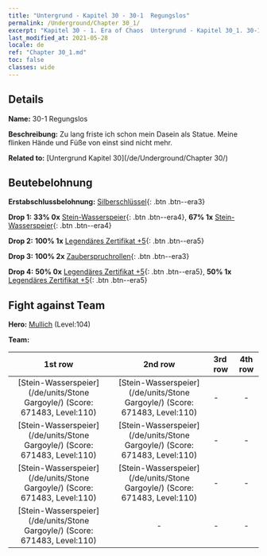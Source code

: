 ```yaml
---
title: "Untergrund - Kapitel 30 - 30-1  Regungslos"
permalink: /Underground/Chapter 30_1/
excerpt: "Kapitel 30 - 1. Era of Chaos  Untergrund - Kapitel 30_1. 30-1  Regungslos"
last_modified_at: 2021-05-28
locale: de
ref: "Chapter 30_1.md"
toc: false
classes: wide
---
```


## Details

 **Name:** 30-1  Regungslos

 **Beschreibung:**       Zu lang friste ich schon mein Dasein als Statue. Meine flinken Hände und Füße von einst sind nicht mehr.

 **Related to:** [Untergrund Kapitel 30](/de/Underground/Chapter 30/)

## Beutebelohnung

 **Erstabschlussbelohnung:** [Silberschlüssel](/ItemsDE/con_693/){: .btn .btn--era3}

 **Drop 1:** **33% 0x** [Stein-Wasserspeier](/ItemsDE/unt_236/){: .btn .btn--era4}, **67% 1x** [Stein-Wasserspeier](/ItemsDE/unt_236/){: .btn .btn--era4}

 **Drop 2:** **100% 1x** [Legendäres Zertifikat +5](/ItemsDE/mat_102/){: .btn .btn--era5}

 **Drop 3:** **100% 2x** [Zauberspruchrollen](/ItemsDE/con_694/){: .btn .btn--era3}

 **Drop 4:** **50% 0x** [Legendäres Zertifikat +5](/ItemsDE/mat_102/){: .btn .btn--era5}, **50% 1x** [Legendäres Zertifikat +5](/ItemsDE/mat_102/){: .btn .btn--era5}


## Fight against Team
 **Hero:** [Mullich](/de/heroes/Mullich/) (Level:104)

 **Team:**


  | 1st row | 2nd row | 3rd row | 4th row |
  |:----:|:----:|:----|:----:|
  | [Stein-Wasserspeier](/de/units/Stone Gargoyle/) (Score: 671483, Level:110)  | [Stein-Wasserspeier](/de/units/Stone Gargoyle/) (Score: 671483, Level:110)  | - | - |
  | [Stein-Wasserspeier](/de/units/Stone Gargoyle/) (Score: 671483, Level:110)  | [Stein-Wasserspeier](/de/units/Stone Gargoyle/) (Score: 671483, Level:110)  | - | - |
  | [Stein-Wasserspeier](/de/units/Stone Gargoyle/) (Score: 671483, Level:110)  | [Stein-Wasserspeier](/de/units/Stone Gargoyle/) (Score: 671483, Level:110)  | - | - |
  | [Stein-Wasserspeier](/de/units/Stone Gargoyle/) (Score: 671483, Level:110)  | - | - | - |


